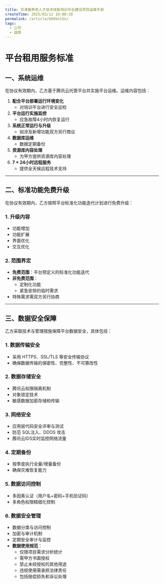 ```yaml
---
title: 京津冀养老人才技术技能培训平台建设项目运维手册
createTime: 2025/03/12 10:00:38
permalink: /article/b66bni5n/
tags:
  - 公司
  - 运维
---
```


# 平台租用服务标准

## 一、系统运维
在协议有效期内，乙方基于腾讯云托管平台并实施平台运维。运维内容包括：

1. ​**配合平台部署运行环境变化**  
   - 对培训平台进行安全巡检
2. ​**平台运行实施监控**  
   - 应急故障4小时内恢复运行
3. ​**系统正常运行与升级**  
   - 如涉及新增功能双方另行商议
4. ​**数据库运维**  
   - 数据定期备份
5. ​**资源库内容处理**  
   - 为甲方提供资源库内容处理
6. ​**7 * 24小时远程服务**  
   - 提供全天候远程技术支持

---

## 二、标准功能免费升级
在协议有效期内，乙方按照平台标准化功能迭代计划进行免费升级：

### 1. 升级内容
- 功能增加
- 功能扩展
- 界面优化
- 交互优化

### 2. 范围界定
- ​**免费范围**：平台预定义的标准化功能迭代
- ​**非免费范围**：
  - 定制化功能
  - 紧急安排的临时需求
- 特殊需求需双方另行协商

---

## 三、数据安全保障
乙方采取技术与管理措施保障平台数据安全，具体包括：

### 1. 数据传输安全
- 采用 HTTPS、SSL/TLS 等安全传输协议
- 确保数据传输的保密性、完整性、不可篡改性

### 2. 数据存储安全
- 腾讯云权限隔离机制
- 对象锁定技术
- 敏感数据加密存储和传输

### 3. 网络安全
- 应用层代码安全评审与测试
- 防范 SQL注入、DDOS 攻击
- 腾讯云IDS实时监控网络流量

### 4. 定期备份
- 按季度执行全量/增量备份
- 确保灾难恢复能力

### 5. 数据访问控制
- 多因素认证（用户名+密码+手机验证码）
- 多角色权限精细化控制

### 6. 数据安全管理
- 数据分类与访问控制
- 加密与审计机制
- 定期安全审计与监控
- ​**数据使用规范**：
  - 仅限项目需求分析统计
  - 需甲方书面授权
  - 禁止未经授权的其他用途
  - 违规使用需承担法律责任
  - 包括赔偿损失和诉讼处理